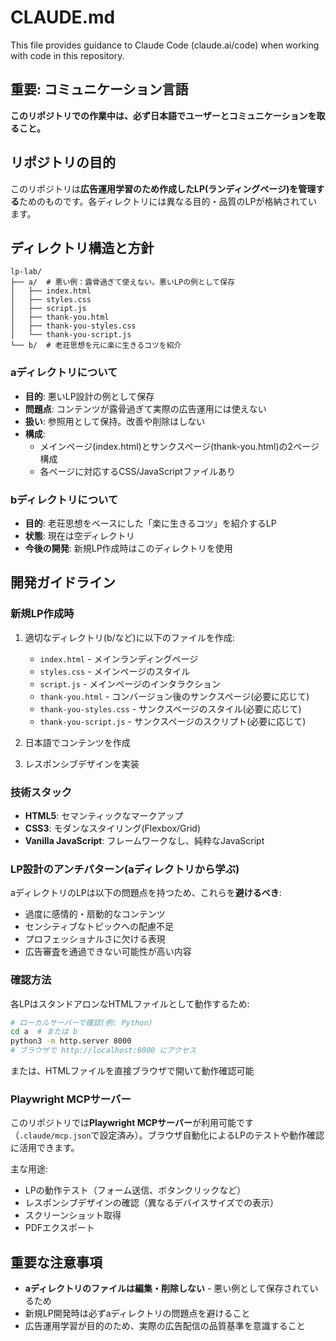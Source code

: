 # CLAUDE.md

This file provides guidance to Claude Code (claude.ai/code) when working with code in this repository.

## 重要: コミュニケーション言語

**このリポジトリでの作業中は、必ず日本語でユーザーとコミュニケーションを取ること。**

## リポジトリの目的

このリポジトリは**広告運用学習のため作成したLP(ランディングページ)を管理する**ためのものです。各ディレクトリには異なる目的・品質のLPが格納されています。

## ディレクトリ構造と方針

```
lp-lab/
├── a/  # 悪い例：露骨過ぎて使えない。悪いLPの例として保存
│   ├── index.html
│   ├── styles.css
│   ├── script.js
│   ├── thank-you.html
│   ├── thank-you-styles.css
│   └── thank-you-script.js
└── b/  # 老荘思想を元に楽に生きるコツを紹介
```

### aディレクトリについて

- **目的**: 悪いLP設計の例として保存
- **問題点**: コンテンツが露骨過ぎて実際の広告運用には使えない
- **扱い**: 参照用として保持。改善や削除はしない
- **構成**:
  - メインページ(index.html)とサンクスページ(thank-you.html)の2ページ構成
  - 各ページに対応するCSS/JavaScriptファイルあり

### bディレクトリについて

- **目的**: 老荘思想をベースにした「楽に生きるコツ」を紹介するLP
- **状態**: 現在は空ディレクトリ
- **今後の開発**: 新規LP作成時はこのディレクトリを使用

## 開発ガイドライン

### 新規LP作成時

1. 適切なディレクトリ(b/など)に以下のファイルを作成:
   - `index.html` - メインランディングページ
   - `styles.css` - メインページのスタイル
   - `script.js` - メインページのインタラクション
   - `thank-you.html` - コンバージョン後のサンクスページ(必要に応じて)
   - `thank-you-styles.css` - サンクスページのスタイル(必要に応じて)
   - `thank-you-script.js` - サンクスページのスクリプト(必要に応じて)

2. 日本語でコンテンツを作成

3. レスポンシブデザインを実装

### 技術スタック

- **HTML5**: セマンティックなマークアップ
- **CSS3**: モダンなスタイリング(Flexbox/Grid)
- **Vanilla JavaScript**: フレームワークなし、純粋なJavaScript

### LP設計のアンチパターン(aディレクトリから学ぶ)

aディレクトリのLPは以下の問題点を持つため、これらを**避けるべき**:

- 過度に感情的・扇動的なコンテンツ
- センシティブなトピックへの配慮不足
- プロフェッショナルさに欠ける表現
- 広告審査を通過できない可能性が高い内容

### 確認方法

各LPはスタンドアロンなHTMLファイルとして動作するため:

```bash
# ローカルサーバーで確認(例: Python)
cd a  # または b
python3 -m http.server 8000
# ブラウザで http://localhost:8000 にアクセス
```

または、HTMLファイルを直接ブラウザで開いて動作確認可能

### Playwright MCPサーバー

このリポジトリでは**Playwright MCPサーバー**が利用可能です（`.claude/mcp.json`で設定済み）。ブラウザ自動化によるLPのテストや動作確認に活用できます。

主な用途:
- LPの動作テスト（フォーム送信、ボタンクリックなど）
- レスポンシブデザインの確認（異なるデバイスサイズでの表示）
- スクリーンショット取得
- PDFエクスポート

## 重要な注意事項

- **aディレクトリのファイルは編集・削除しない** - 悪い例として保存されているため
- 新規LP開発時は必ずaディレクトリの問題点を避けること
- 広告運用学習が目的のため、実際の広告配信の品質基準を意識すること
